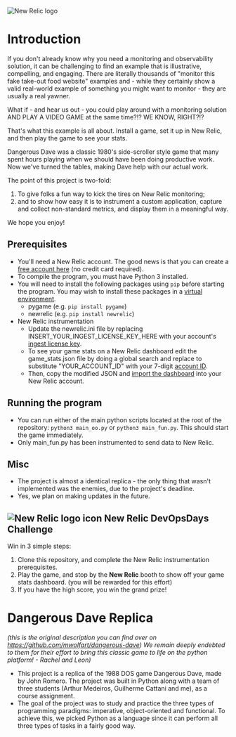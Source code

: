 ![New Relic logo](https://newrelic.com/static-assets/images/logo/nr-logo-50vh.png)
# Introduction
If you don't already know why you need a monitoring and observability solution, it can be challenging to find an example that is illustrative, compelling, and engaging. There are literally thousands of "monitor this fake take-out food website" examples and - while they certainly show a valid real-world example of something you might want to monitor - they are usually a real yawner.

What if - and hear us out - you could play around with a monitoring solution AND PLAY A VIDEO GAME at the same time?!? WE KNOW, RIGHT?!?

That's what this example is all about. Install a game, set it up in New Relic, and then play the game to see your stats. 

Dangerous Dave was a classic 1980's side-scroller style game that many spent hours playing when we should have been doing productive work. Now we've turned the tables, making Dave help with our actual work.

The point of this project is two-fold: 

 1. To give folks a fun way to kick the tires on New Relic monitoring; 
 2. and to show how easy it is to instrument a custom application, capture and collect non-standard metrics, and display them in a meaningful way.

We hope you enjoy!

## Prerequisites

- You'll need a New Relic account. The good news is that you can create a [free account here](https://newrelic.com/signup) (no credit card required).
- To compile the program, you must have Python 3 installed.
- You will need to install the following packages using `pip` before starting the program. You may wish to install these packages in a [virtual environment](https://packaging.python.org/en/latest/guides/installing-using-pip-and-virtual-environments/).
  - pygame (e.g. `pip install pygame`)
  - newrelic (e.g. `pip install newrelic`)
- New Relic instrumentation
  - Update the newrelic.ini file by replacing INSERT_YOUR_INGEST_LICENSE_KEY_HERE with your account's [ingest license key](https://docs.newrelic.com/docs/apis/intro-apis/new-relic-api-keys/).
  - To see your game stats on a New Relic dashboard edit the game_stats.json file by doing a global search and replace to substitute "YOUR_ACCOUNT_ID" with your 7-digit [account ID](https://docs.newrelic.com/docs/accounts/accounts-billing/account-structure/account-id/). 
  - Then, copy the modified JSON and [import the dashboard](https://docs.newrelic.com/docs/query-your-data/explore-query-data/dashboards/introduction-dashboards/#dashboards-import) into your New Relic account.

## Running the program

- You can run either of the main python scripts located at the root of the repository: `python3 main_oo.py` or `python3 main_fun.py`. This should start the game immediately.
- Only main_fun.py has been instrumented to send data to New Relic.

## Misc

- The project is almost a identical replica - the only thing that wasn't implemented was the enemies, due to the project's deadline.
- Yes, we plan on making updates in the future.

## ![New Relic logo icon](https://newrelic.com/static-assets/images/icons/avatar-newrelic.png) New Relic DevOpsDays Challenge

Win in 3 simple steps:
1. Clone this repository, and complete the New Relic instrumentation prerequisites.
2. Play the game, and stop by the **New Relic** booth to show off your game stats dashboard. (you will be rewarded for this effort)
3. If you have the high score, you win the grand prize!

# Dangerous Dave Replica
*(this is the original description you can find over on https://github.com/mwolfart/dangerous-dave) We remain deeply endebted to them for their effort to bring this classic game to life on the python platform! - Rachel and Leon)*

 - This project is a replica of the 1988 DOS game Dangerous Dave, made by John Romero. The project was built in Python along with a team of three students (Arthur Medeiros, Guilherme Cattani and me), as a course assignment.
 - The goal of the project was to study and practice the three types of programming paradigms: imperative, object-oriented and functional. To achieve this, we picked Python as a language since it can perform all three types of tasks in a fairly good way.
